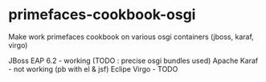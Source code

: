 primefaces-cookbook-osgi
========================

Make work primefaces cookbook on various osgi containers (jboss, karaf, virgo)

JBoss EAP 6.2 - working (TODO : precise osgi bundles used)
Apache Karaf  - not working (pb with el & jsf)
Eclipe Virgo  - TODO
